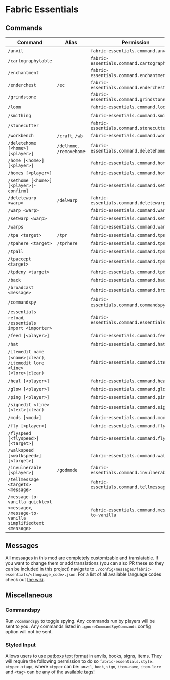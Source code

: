 # Fabric Essentials

## Commands

| Command                                                                                   | Alias                     | Permission                                     | Default |
|-------------------------------------------------------------------------------------------|---------------------------|------------------------------------------------|---------|
| `/anvil`                                                                                  |                           | `fabric-essentials.command.anvil`              | ✘       |
| `/cartographytable`                                                                       |                           | `fabric-essentials.command.cartographytable`   | ✘       |
| `/enchantment`                                                                            |                           | `fabric-essentials.command.enchantment`        | ✘       |
| `/enderchest`                                                                             | `/ec`                     | `fabric-essentials.command.enderchest`         | ✘       |
| `/grindstone`                                                                             |                           | `fabric-essentials.command.grindstone`         | ✘       |
| `/loom`                                                                                   |                           | `fabric-essentials.command.loom`               | ✘       |
| `/smithing`                                                                               |                           | `fabric-essentials.command.smithing`           | ✘       |
| `/stonecutter`                                                                            |                           | `fabric-essentials.command.stonecutter`        | ✘       |
| `/workbench`                                                                              | `/craft`, `/wb`           | `fabric-essentials.command.workbench`          | ✘       |
| `/deletehome [<home>] [<player>]`                                                         | `/delhome`, `/removehome` | `fabric-essentials.command.deletehome`         | ✔       |
| `/home [<home>] [<player>]`                                                               |                           | `fabric-essentials.command.home`               | ✔       |
| `/homes [<player>]`                                                                       |                           | `fabric-essentials.command.homes`              | ✔       |
| `/sethome [<home>] [<player>\|-confirm]`                                                  |                           | `fabric-essentials.command.sethome`            | ✔       |
| `/deletewarp <warp>`                                                                      | `/delwarp`                | `fabric-essentials.command.deletewarp`         | ✘       |
| `/warp <warp>`                                                                            |                           | `fabric-essentials.command.warp`               | ✔       |
| `/setwarp <warp>`                                                                         |                           | `fabric-essentials.command.setwarp`            | ✘       |
| `/warps`                                                                                  |                           | `fabric-essentials.command.warps`              | ✔       |
| `/tpa <target>`                                                                           | `/tpr`                    | `fabric-essentials.command.tpa`                | ✔       |
| `/tpahere <target>`                                                                       | `/tprhere`                | `fabric-essentials.command.tpahere`            | ✔       |
| `/tpall`                                                                                  |                           | `fabric-essentials.command.tpall`              | ✘       |
| `/tpaccept <target>`                                                                      |                           | `fabric-essentials.command.tpaccept`           | ✔       |
| `/tpdeny <target>`                                                                        |                           | `fabric-essentials.command.tpdeny`             | ✔       |
| `/back`                                                                                   |                           | `fabric-essentials.command.back`               | ✘       |
| `/broadcast <message>`                                                                    |                           | `fabric-essentials.command.broadcast`          | ✘       |
| `/commandspy`                                                                             |                           | `fabric-essentials.command.commandspy`         | ✘       |
| `/essentials reload`, `/essentials import <importer>`                                     |                           | `fabric-essentials.command.essentials`         | ✘       |
| `/feed [<player>]`                                                                        |                           | `fabric-essentials.command.feed`               | ✘       |
| `/hat`                                                                                    |                           | `fabric-essentials.command.hat`                | ✘       |
| `/itemedit name (<name>\|clear)`, `/itemedit lore <line> (<lore>\|clear)`                 |                           | `fabric-essentials.command.itemedit`           | ✘       |
| `/heal [<player>]`                                                                        |                           | `fabric-essentials.command.heal`               | ✘       |
| `/glow [<player>]`                                                                        |                           | `fabric-essentials.command.glow`               | ✘       |
| `/ping [<player>]`                                                                        |                           | `fabric-essentials.command.ping`               | ✘       |
| `/signedit <line> (<text>\|clear)`                                                        |                           | `fabric-essentials.command.signedit`           | ✘       |
| `/mods [<mod>]`                                                                           |                           | `fabric-essentials.command.mods`               | ✘       |
| `/fly [<player>]`                                                                         |                           | `fabric-essentials.command.fly`                | ✘       |
| `/flyspeed [<flyspeed>] [<target>]`                                                       |                           | `fabric-essentials.command.flyspeed`           | ✘       |
| `/walkspeed [<walkspeed>] [<target>]`                                                     |                           | `fabric-essentials.command.walkspeed`          | ✘       |
| `/invulnerable [<player>]`                                                                | `/godmode`                | `fabric-essentials.command.invulnerable`       | ✘       |
| `/tellmessage <targets> <message>`                                                        |                           | `fabric-essentials.command.tellmessage`        | ✘       |
| `/message-to-vanilla quicktext <message>`, `/message-to-vanilla simplifiedtext <message>` |                           | `fabric-essentials.command.message-to-vanilla` | ✘       |

## Messages
All messages in this mod are completely customizable and translatable. If you want to change them or add translations 
(you can also PR these so they can be included in this project) navigate to `./config/messages/fabric-essentials/<language_code>.json`.
For a list of all available language codes check out [the wiki](https://minecraft.wiki/w/Language).

## Miscellaneous

### Commandspy

Run `/commandspy` to toggle spying. Any commands run by players will be sent to you.
Any commands listed in `ignoreCommandSpyCommands` config option will not be sent.

### Styled Input

Allows users to use [patboxs text format](https://placeholders.pb4.eu/user/text-format/) in anvils, books, signs, items.
They will require the following permission to do so `fabric-essentials.style.<type>.<tag>`, where `<type>` can be:
`anvil`, `book`, `sign`, `item.name`, `item.lore` and `<tag>` can be any of
the [available tags](https://placeholders.pb4.eu/user/text-format/#list-of-available-tags)!